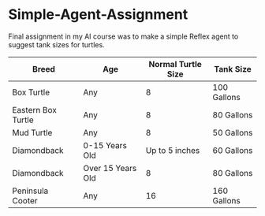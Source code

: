 # Simple-Agent-Assignment

Final assignment in my AI course was to make a simple Reflex agent to suggest tank sizes for turtles.

| Breed    | Age | Normal Turtle Size    | Tank Size |
| -------- | ------- | -------- | ------- |
| Box Turtle  | Any    | 8  | 100 Gallons    |
| Eastern Box Turtle | Any     | 8 | 80 Gallons     |
| Mud Turtle    | Any    | 8    | 50 Gallons    |
| Diamondback    | 0-15 Years Old    | Up to 5 inches    | 60 Gallons    |
| Diamondback    | Over 15 Years Old    | 8    | 80 Gallons    |
| Peninsula Cooter    | Any    | 16    | 160 Gallons    |

